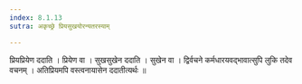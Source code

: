 ```yaml
---
index: 8.1.13
sutra: अकृच्छ्रे प्रियसुखयोरन्यतरस्याम्

---
```

 प्रियप्रियेण ददाति । प्रियेण वा । सुखसुखेन ददाति । सुखेन वा । द्विर्वचने कर्मधारयवद्भावात्सुपि लुकि तदेव वचनम्‌ । अतिप्रियमपि वस्त्वनायासेन ददातीत्यर्थः ॥